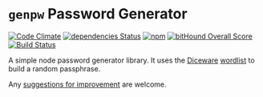 # `genpw` Password Generator

[![Code Climate](https://codeclimate.com/github/genpw/genpw/badges/gpa.svg)](https://codeclimate.com/github/genpw/genpw)
[![dependencies Status](https://david-dm.org/genpw/genpw/status.png)](https://david-dm.org/genpw/genpw)
[![npm](https://img.shields.io/npm/v/genpw.svg?maxAge=2592000)](https://www.npmjs.com/package/genpw)
[![bitHound Overall Score](https://www.bithound.io/github/genpw/genpw/badges/score.svg)](https://www.bithound.io/github/genpw/genpw)
[![Build Status](https://travis-ci.org/genpw/genpw.svg?branch=master)](https://travis-ci.org/genpw/genpw)

A simple node password generator library. It uses the [Diceware](http://world.std.com/~reinhold/diceware.html)
[wordlist](http://world.std.com/~reinhold/diceware8k.c) to build a random passphrase.

Any [suggestions for improvement](https://github.com/genpw/genpw/issues) are welcome.
